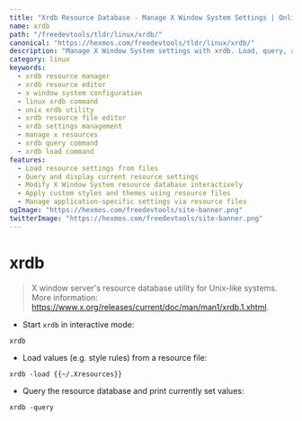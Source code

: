 ```yaml
---
title: "Xrdb Resource Database - Manage X Window System Settings | Online Free DevTools by Hexmos"
name: xrdb
path: "/freedevtools/tldr/linux/xrdb/"
canonical: "https://hexmos.com/freedevtools/tldr/linux/xrdb/"
description: "Manage X Window System settings with xrdb. Load, query, and modify resource files for customized appearance and behavior. Free online tool, no registration required."
category: linux
keywords:
  - xrdb resource manager
  - xrdb resource editor
  - x window system configuration
  - linux xrdb command
  - unix xrdb utility
  - xrdb resource file editor
  - xrdb settings management
  - manage x resources
  - xrdb query command
  - xrdb load command
features:
  - Load resource settings from files
  - Query and display current resource settings
  - Modify X Window System resource database interactively
  - Apply custom styles and themes using resource files
  - Manage application-specific settings via resource files
ogImage: "https://hexmos.com/freedevtools/site-banner.png"
twitterImage: "https://hexmos.com/freedevtools/site-banner.png"
---
```


# xrdb

> X window server's resource database utility for Unix-like systems.
> More information: <https://www.x.org/releases/current/doc/man/man1/xrdb.1.xhtml>.

- Start `xrdb` in interactive mode:

`xrdb`

- Load values (e.g. style rules) from a resource file:

`xrdb -load {{~/.Xresources}}`

- Query the resource database and print currently set values:

`xrdb -query`
